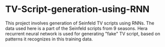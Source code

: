 # TV-Script-generation-using-RNN
This project involves generation of  Seinfeld TV scripts using RNNs. The data used here is a part of the Seinfeld scripts from 9 seasons. Hera recurrent neural network is used for generating "fake" TV script, based on patterns it recognizes in this training data. 
